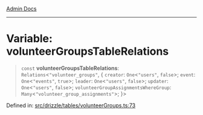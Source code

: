 [Admin Docs](/)

***

# Variable: volunteerGroupsTableRelations

> `const` **volunteerGroupsTableRelations**: `Relations`\<`"volunteer_groups"`, \{ `creator`: `One`\<`"users"`, `false`\>; `event`: `One`\<`"events"`, `true`\>; `leader`: `One`\<`"users"`, `false`\>; `updater`: `One`\<`"users"`, `false`\>; `volunteerGroupAssignmentsWhereGroup`: `Many`\<`"volunteer_group_assignments"`\>; \}\>

Defined in: [src/drizzle/tables/volunteerGroups.ts:73](https://github.com/Suyash878/talawa-api/blob/dd80c416ddd46afdb07c628dc824194bc09930cc/src/drizzle/tables/volunteerGroups.ts#L73)

